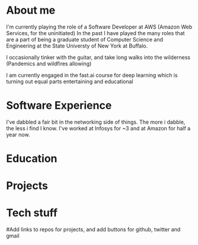 # About me

I'm currently playing the role of a Software Developer at AWS (Amazon Web Services, for the uninitiated)
In the past I have played the many roles that are a part of being a graduate student of Computer Science and Engineering at the State Universty of New York at Buffalo. 

I occasionally tinker with the guitar, and take long walks into the wilderness (Pandemics and wildfires allowing) 

I am currently engaged in the fast.ai course for deep learning which is turning out equal parts entertaining and educational

# Software Experience

I've dabbled a fair bit in the networking side of things. The more i dabble, the less i find I know.
I've worked at Infosys for ~3 and at Amazon for half a year now.

# Education


# Projects

# Tech stuff


#Add links  to repos for projects, and add buttons for github, twitter and gmail

